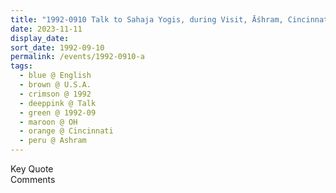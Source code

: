 ```yaml
---
title: "1992-0910 Talk to Sahaja Yogis, during Visit, Āśhram, Cincinnati, OH, U.S.A."
date: 2023-11-11
display_date: 
sort_date: 1992-09-10
permalink: /events/1992-0910-a
tags:
  - blue @ English
  - brown @ U.S.A.
  - crimson @ 1992
  - deeppink @ Talk
  - green @ 1992-09
  - maroon @ OH
  - orange @ Cincinnati
  - peru @ Ashram
---
```


<wave-list>
  <list-title color="green" width="75">Key Quote</list-title>
  <list-item color="BlanchedAlmond"  width="200"></list-item>
  <list-item color="Lavender"></list-item>
  <list-item color="BlanchedAlmond"></list-item>
</wave-list>

<br>

<wave-list>
  <list-title color="green" width="75">Comments</list-title>
  <list-item color="BlanchedAlmond"  width="200"></list-item>
  <list-item color="Lavender"></list-item>
  <list-item color="BlanchedAlmond"></list-item>
</wave-list>